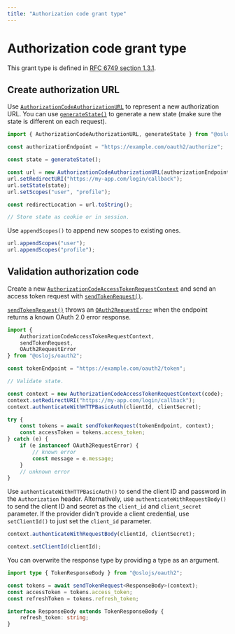 ```yaml
---
title: "Authorization code grant type"
---
```


# Authorization code grant type

This grant type is defined in [RFC 6749 section 1.3.1](https://datatracker.ietf.org/doc/html/rfc6749#section-1.3.1).

## Create authorization URL

Use [`AuthorizationCodeAuthorizationURL`]() to represent a new authorization URL. You can use [`generateState()`]() to generate a new state (make sure the state is different on each request).

```ts
import { AuthorizationCodeAuthorizationURL, generateState } from "@oslojs/oauth2";

const authorizationEndpoint = "https://example.com/oauth2/authorize";

const state = generateState();

const url = new AuthorizationCodeAuthorizationURL(authorizationEndpoint, clientId);
url.setRedirectURI("https://my-app.com/login/callback");
url.setState(state);
url.setScopes("user", "profile");

const redirectLocation = url.toString();

// Store state as cookie or in session.
```

Use `appendScopes()` to append new scopes to existing ones.

```ts
url.appendScopes("user");
url.appendScopes("profile");
```

## Validation authorization code

Create a new [`AuthorizationCodeAccessTokenRequestContext`]() and send an access token request with [`sendTokenRequest()`]().

[`sendTokenRequest()`]() throws an [`OAuth2RequestError`]() when the endpoint returns a known OAuth 2.0 error response.

```ts
import {
	AuthorizationCodeAccessTokenRequestContext,
	sendTokenRequest,
	OAuth2RequestError
} from "@oslojs/oauth2";

const tokenEndpoint = "https://example.com/oauth2/token";

// Validate state.

const context = new AuthorizationCodeAccessTokenRequestContext(code);
context.setRedirectURI("https://my-app.com/login/callback");
context.authenticateWithHTTPBasicAuth(clientId, clientSecret);

try {
	const tokens = await sendTokenRequest(tokenEndpoint, context);
	const accessToken = tokens.access_token;
} catch (e) {
	if (e instanceof OAuth2RequestError) {
		// known error
		const message = e.message;
	}
	// unknown error
}
```

Use `authenticateWithHTTPBasicAuth()` to send the client ID and password in the `Authorization` header. Alternatively, use `authenticateWithRequestBody()` to send the client ID and secret as the `client_id` and `client_secret` parameter. If the provider didn't provide a client credential, use `setClientId()` to just set the `client_id` parameter.

```ts
context.authenticateWithRequestBody(clientId, clientSecret);

context.setClientId(clientId);
```

You can overwrite the response type by providing a type as an argument.

```ts
import type { TokenResponseBody } from "@oslojs/oauth2";

const tokens = await sendTokenRequest<ResponseBody>(context);
const accessToken = tokens.access_token;
const refreshToken = tokens.refresh_token;

interface ResponseBody extends TokenResponseBody {
	refresh_token: string;
}
```
